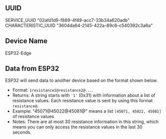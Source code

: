 ## UUID

SERVICE_UUID        "02afd1d9-f889-4f49-acc7-33b34a620adb"
CHARACTERISTIC_UUID "3604da64-2145-422a-89c6-c540392c3a6a"

## Device Name

ESP32-Edge

## Data from ESP32

ESP32 will send data to another device based on the format shown below.

- Format: `1resistance1@resistance2@...`.
- Returns: A string starts with `'1'` (0x31) with information about a list of resistance values. Each resistance value is sent by using this format `resistance@`.
- Example: "45071@45022@45081@" means a list `[45071, 45022, 45081]` of resistance values
- Notes: There are at most 30 resistance information in this string, which means you can only access the resistance values in the last 30 seconds.